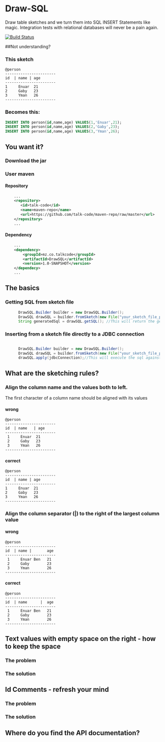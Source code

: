 # Draw-SQL
Draw table sketches and we turn them into SQL INSERT Statements like magic.
Integration tests with relational databases will never be a pain again.

[![Build Status](https://travis-ci.org/talk-code/DrawSQL.svg?branch=master)](https://travis-ci.org/talk-code/DrawSQL)

##Not understanding?

### This sketch

```text
@person
-----------------------
id  | name | age      
-----------------------
1     Enuar  21
2     Gaby   23
3     Yman   26
-----------------------
```

### Becomes this:

```sql
INSERT INTO person(id,name,age) VALUES(1,'Enuar',21);
INSERT INTO person(id,name,age) VALUES(2,'Gaby',23);
INSERT INTO person(id,name,age) VALUES(3,'Yman',26);
```


## You want it?

### Download the jar


### User maven


#### Repository
```xml
    ...
    <repository>
       <id>talk-code</id>
       <name>maven-repo</name>
       <url>https://github.com/talk-code/maven-repo/raw/master</url>
    </repository>
    ...

```


#### Dependency
```xml
    ...
    <dependency>
        <groupId>mz.co.talkcode</groupId>
        <artifactId>DrawSQL</artifactId>
        <version>1.0-SNAPSHOT</version>
    </dependecy>
    ...

```


## The basics

### Getting SQL from sketch file
```java
      DrawSQL.Builder builder = new DrawSQL.Builder();
      DrawSQL drawSQL = builder.fromSketch(new File("your_sketch_file_path")).build();
      String generatedSql = drawSQL.getSQL(); //This will return the generated SQL.

```


### Inserting from a sketch file directly to a JDBC connection
```java

      DrawSQL.Builder builder = new DrawSQL.Builder();
      DrawSQL drawSQL = builder.fromSketch(new File("your_sketch_file_path")).build();
      drawSQL.apply(jdbcConnection);//This will execute the sql against a JDBC Connection object.

```

## What are the sketching rules?
### Align the column name and the values both to left.
The first character of a column name should be aligned with its values

#### wrong
```text
@person
-----------------------
id  | name   | age      
-----------------------
 1     Enuar  21
 2     Gaby   23
 3     Yman   26
-----------------------
```
#### correct
```text
@person
-----------------------
id  | name | age      
-----------------------
1     Enuar  21
2     Gaby   23
3     Yman   26
-----------------------
```

### Align the column separator (|) to the right of the largest column value
#### wrong
```text
@person
-----------------------
id  | name |       age      
-----------------------
 1     Enuar Ben   21
 2     Gaby        23
 3     Yman        26
-----------------------
```
#### correct
```text
@person
-----------------------
id  | name      |  age      
-----------------------
 1     Enuar Ben   21
 2     Gaby        23
 3     Yman        26
-----------------------
```



## Text values with empty space on the right - how to keep the space
### The problem
### The solution


## Id Comments - refresh your mind
### The problem
### The solution


## Where do you find the API documentation?